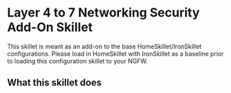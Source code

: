 # Layer 4 to 7 Networking Security Add-On Skillet

This skillet is meant as an add-on to the base HomeSkillet/IronSkillet configurations.
Please load in HomeSkillet with IronSkillet as a baseline prior to loading this 
configuration skillet to your NGFW.

## What this skillet does
